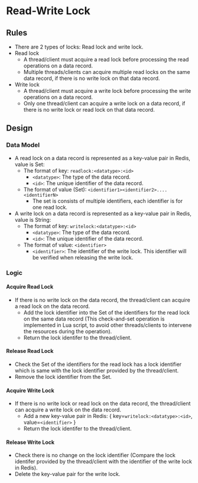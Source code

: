 # Read-Write Lock

## Rules
- There are 2 types of locks: Read lock and write lock.
- Read lock
   - A thread/client must acquire a read lock before processing the read operations on a data record.
   - Multiple threads/clients can acquire multiple read locks on the same data record, if there is no write lock on that data record.
- Write lock
   - A thread/client must acquire a write lock before processing the write operations on a data record.
   - Only one thread/client can acquire a write lock on a data record, if there is no write lock or read lock on that data record.

## Design
### Data Model
- A read lock on a data record is represented as a key-value pair in Redis, value is Set:
   - The format of key: `readlock:<datatype>:<id>`
      - `<datatype>`: The type of the data record.
      - `<id>`: The unique identifier of the data record.
   - The format of value (Set): `<identifier1><identifier2>....<identifierN>`
      - The set is consists of multiple identifiers, each identifier is for one read lock.
- A write lock on a data record is represented as a key-value pair in Redis, value is String:
   - The format of key: `writelock:<datatype>:<id>`
      - `<datatype>`: The type of the data record.
      - `<id>`: The unique identifier of the data record.
   - The format of value: `<identifier>`
      - `<identifier>`: The identifier of the write lock. This identifier will be verified when releasing the write lock.

### Logic
#### Acquire Read Lock
- If there is no write lock on the data record, the thread/client can acquire a read lock on the data record.
   - Add the lock identifier into the Set of the identifiers for the read lock on the same data record (This check-and-set operation is implemented in Lua script, to avoid other threads/clients to intervene the resources during the operation).
   - Return the lock identifer to the thread/client.
   
#### Release Read Lock
- Check the Set of the identifiers for the read lock has a lock identifier which is same with the lock identifier provided by the thread/client.
- Remove the lock identifier from the Set.

#### Acquire Write Lock
- If there is no write lock or read lock on the data record, the thread/client can acquire a write lock on the data record.
   - Add a new key-value pair in Redis: { key=`writelock:<datatype>:<id>`, value=`<identifier>` }
   - Return the lock identifer to the thread/client.
   
#### Release Write Lock
- Check there is no change on the lock identifier (Compare the lock identifer provided by the thread/client with the identifier of the write lock in Redis).
- Delete the key-value pair for the write lock.
